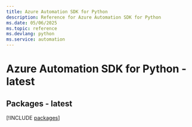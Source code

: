 ```yaml
---
title: Azure Automation SDK for Python
description: Reference for Azure Automation SDK for Python
ms.date: 05/06/2025
ms.topic: reference
ms.devlang: python
ms.service: automation
---
```

# Azure Automation SDK for Python - latest
## Packages - latest
[!INCLUDE [packages](automation-index.md)]
